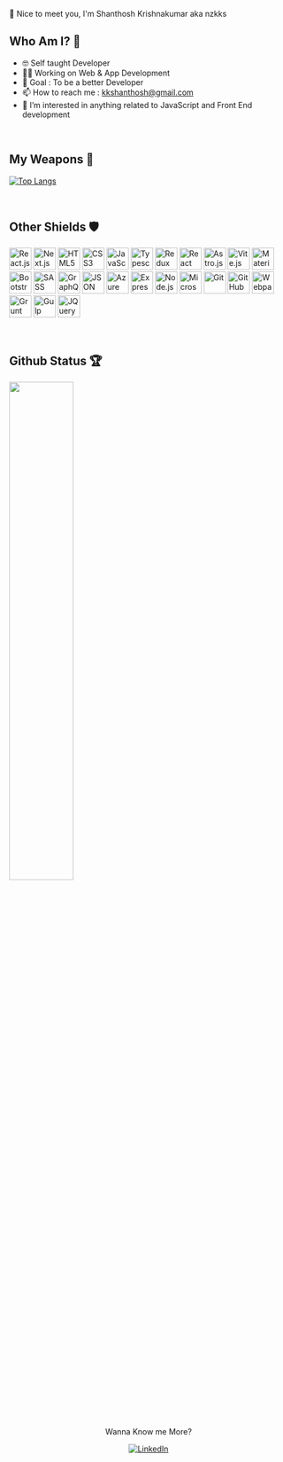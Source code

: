 👋 Nice to meet you, I'm Shanthosh Krishnakumar aka nzkks


## Who Am I? 🤠

- 🤓 Self taught Developer 
- 👩‍💻 Working on Web & App Development
- 🎯 Goal : To be a better Developer 
- 📫 How to reach me : [kkshanthosh@gmail.com](mailto:kkshanthosh@gmail.com)
- 👀 I’m interested in anything related to JavaScript and Front End development

<br>

## My Weapons 🌟

[![Top Langs](https://github-readme-stats.vercel.app/api/top-langs/?username=nzkks&theme=react)](https://github.com/nzkks/github-readme-stats)

<br>

## Other Shields 🛡

<p align="left">
<img src="https://cdn.jsdelivr.net/gh/devicons/devicon@latest/icons/react/react-original-wordmark.svg" width="40" height="40" alt="React.js" />
<img src="https://cdn.jsdelivr.net/gh/devicons/devicon@latest/icons/nextjs/nextjs-original-wordmark.svg" width="40" height="40" alt="Next.js" />
<img src="https://cdn.jsdelivr.net/gh/devicons/devicon@latest/icons/html5/html5-original-wordmark.svg" width="40" height="40" alt="HTML5" />
<img src="https://cdn.jsdelivr.net/gh/devicons/devicon@latest/icons/css3/css3-original-wordmark.svg" width="40" height="40" alt="CSS3" />
<img src="https://cdn.jsdelivr.net/gh/devicons/devicon@latest/icons/javascript/javascript-original.svg" width="40" height="40" alt="JavaScript" />
<img src="https://cdn.jsdelivr.net/gh/devicons/devicon@latest/icons/typescript/typescript-original.svg" width="40" height="40" alt="Typescript" />
<img src="https://cdn.jsdelivr.net/gh/devicons/devicon@latest/icons/redux/redux-original.svg" width="40" height="40" alt="Redux" />
<img src="https://cdn.jsdelivr.net/gh/devicons/devicon@latest/icons/reactrouter/reactrouter-original-wordmark.svg" width="40" height="40" alt="React Router" />
<img src="https://cdn.jsdelivr.net/gh/devicons/devicon@latest/icons/astro/astro-original.svg" width="40" height="40" alt="Astro.js" />
<img src="https://cdn.jsdelivr.net/gh/devicons/devicon@latest/icons/vitejs/vitejs-original.svg" width="40" height="40" alt="Vite.js" />
<img src="https://cdn.jsdelivr.net/gh/devicons/devicon@latest/icons/materialui/materialui-original.svg" width="40" height="40" alt="Material-UI" />
<img src="https://cdn.jsdelivr.net/gh/devicons/devicon@latest/icons/bootstrap/bootstrap-original-wordmark.svg" width="40" height="40" alt="Bootstrap" />
<img src="https://cdn.jsdelivr.net/gh/devicons/devicon@latest/icons/sass/sass-original.svg" width="40" height="40" alt="SASS" />
<img src="https://cdn.jsdelivr.net/gh/devicons/devicon@latest/icons/graphql/graphql-plain-wordmark.svg" width="40" height="40" alt="GraphQL" />
<img src="https://cdn.jsdelivr.net/gh/devicons/devicon@latest/icons/json/json-original.svg" width="40" height="40" alt="JSON" />
<img src="https://cdn.jsdelivr.net/gh/devicons/devicon@latest/icons/azuredevops/azuredevops-original.svg" width="40" height="40" alt="Azure DevOps" />
<img src="https://cdn.jsdelivr.net/gh/devicons/devicon@latest/icons/express/express-original.svg" width="40" height="40" alt="Express.js" />
<img src="https://cdn.jsdelivr.net/gh/devicons/devicon@latest/icons/nodejs/nodejs-original-wordmark.svg" width="40" height="40" alt="Node.js" />
<img src="https://cdn.jsdelivr.net/gh/devicons/devicon@latest/icons/microsoftsqlserver/microsoftsqlserver-original-wordmark.svg" width="40" height="40" alt="Microsoft SQL Server" />
<img src="https://cdn.jsdelivr.net/gh/devicons/devicon@latest/icons/git/git-original-wordmark.svg" width="40" height="40" alt="Git" />
<img src="https://cdn.jsdelivr.net/gh/devicons/devicon@latest/icons/github/github-original-wordmark.svg" width="40" height="40" alt="GitHub" />
<img src="https://cdn.jsdelivr.net/gh/devicons/devicon@latest/icons/webpack/webpack-original-wordmark.svg" width="40" height="40" alt="Webpack" />
<img src="https://cdn.jsdelivr.net/gh/devicons/devicon@latest/icons/grunt/grunt-original-wordmark.svg" width="40" height="40" alt="Grunt" />
<img src="https://cdn.jsdelivr.net/gh/devicons/devicon@latest/icons/gulp/gulp-plain.svg" width="40" height="40" alt="Gulp" />
<img src="https://cdn.jsdelivr.net/gh/devicons/devicon@latest/icons/jquery/jquery-original-wordmark.svg" width="40" height="40" alt="JQuery" />
    
</p>

<br>

## Github Status 🏆
<img src="https://github-readme-streak-stats.herokuapp.com/?user=nzkks&theme=react" width="48%" >

<p align="center">Wanna Know me More?</p>
<p align="center"><a href="https://www.linkedin.com/in/shanthoshk/" target="_blank">
<img src="https://img.shields.io/badge/-LinkedIn-%233781da" alt="LinkedIn"/></a></p>

